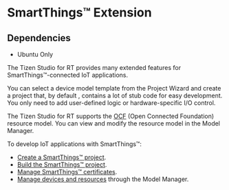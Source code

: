 # SmartThings&trade; Extension

## Dependencies
- Ubuntu Only

The Tizen Studio for RT provides many extended features for SmartThings&trade;-connected IoT applications.

You can select a device model template from the Project Wizard and create a project that, by default , contains a lot of stub code for easy development. You only need to add user-defined logic or hardware-specific I/O control.

The Tizen Studio for RT supports the [OCF](https://openconnectivity.org) (Open Connected Foundation) resource model. You can view and modify the resource model in the Model Manager.

To develop IoT applications with SmartThings&trade;:

- [Create a SmartThings&trade; project](rt-create-smartthings.md).
- [Build the SmartThings&trade; project](rt-build-smartthings.md).
- [Manage SmartThings&trade; certificates](rt-certificate-smartthings.md).
- [Manage devices and resources](rt-model-manager.md) through the Model Manager.


